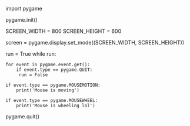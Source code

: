 import pygame

pygame.init()

SCREEN_WIDTH = 800
SCREEN_HEIGHT = 600

screen = pygame.display.set_mode((SCREEN_WIDTH, SCREEN_HEIGHT))

run = True
while run:

    for event in pygame.event.get():
        if event.type == pygame.QUIT:
         run = False

    if event.type == pygame.MOUSEMOTION:
        print('Mouse is moving')

    if event.type == pygame.MOUSEWHEEL:
        print('Mouse is wheeling lol')

pygame.quit()

